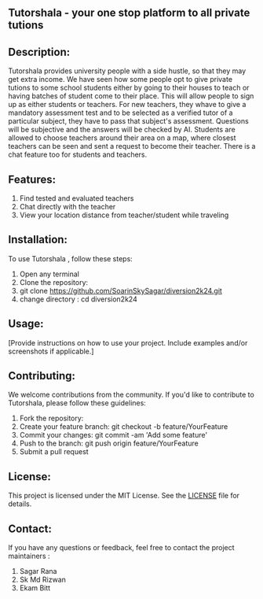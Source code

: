## Tutorshala - your one stop platform to all private tutions

## Description:
Tutorshala provides university people with a side hustle, so that they may get extra income. We have seen how some people opt to give private tutions to some school students either by going to their houses to teach or having batches of student come to their place. This will allow people to sign up as either students or teachers. For new teachers, they whave to give a mandatory assessment test and to be selected as a verified tutor of a particular subject, they have to pass that subject's assessment. Questions will be subjective and the answers will be checked by AI. Students are allowed to choose teachers around their area on a map, where closest teachers can be seen and sent a request to become their teacher. There is a chat feature too for students and teachers.

## Features:
1. Find tested and evaluated teachers 
2. Chat directly with the teacher
3. View your location distance from teacher/student while traveling

## Installation:
To use Tutorshala , follow these steps:

1. Open any terminal
2. Clone the repository: 
3. git clone https://github.com/SoarinSkySagar/diversion2k24.git
4. change directory : cd diversion2k24


## Usage:
[Provide instructions on how to use your project. Include examples and/or screenshots if applicable.]

## Contributing:
We welcome contributions from the community. If you'd like to contribute to Tutorshala, please follow these guidelines:

1. Fork the repository:
2. Create your feature branch: git checkout -b feature/YourFeature
3. Commit your changes: git commit -am 'Add some feature'
4. Push to the branch: git push origin feature/YourFeature
5. Submit a pull request

## License:
This project is licensed under the MIT License. See the [LICENSE](LICENSE) file for details.

## Contact:
If you have any questions or feedback, feel free to contact the project maintainers :

1. Sagar Rana 
2. Sk Md Rizwan
3. Ekam Bitt
